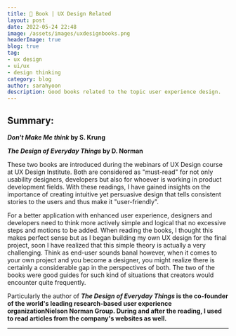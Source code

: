 ```yaml
---
title: 📖 Book | UX Design Related
layout: post
date: 2022-05-24 22:48
image: /assets/images/uxdesignbooks.png
headerImage: true
blog: true
tag:
- ux design
- ui/ux
- design thinking
category: blog
author: sarahyoon
description: Good books related to the topic user experience design.
---
```


## Summary:

<strong><i>Don't Make Me think</i> by S. Krung</strong>
<p><strong><i>The Design of Everyday Things</i> by D. Norman</strong></p>
    
These two books are introduced during the webinars of UX Design course at UX Design Institute.
Both are considered as "must-read" for not only usability designers, developers but also for whoever is working in product development fields.
With these readings, I have gained insights on the importance of creating intuitive yet persuasive design that tells consistent stories to the users and thus make it "user-friendly".

For a better application with enhanced user experience, designers and developers need to think more actively simple and logical that no excessive steps and motions to be added.
When reading the books, I thought this makes perfect sense but as I began building my own UX design for the final project, soon I have realized that this simple theory is actually a very challenging.
Think as end-user sounds banal however, when it comes to your own project and you become a designer, you might realize there is certainly a considerable gap in the perspectives of both.
The two of the books were good guides for such kind of situations that creators would encounter quite frequently.
<p>
Particularly the author of <strong><i>The Design of Everyday Things</i><strong> is the co-founder of the world's leading research-based user experience organization<strong>Nielson Norman Group</strong>.
    During and after the reading, I used to read articles from the company's websites as well.</p>
    

---

